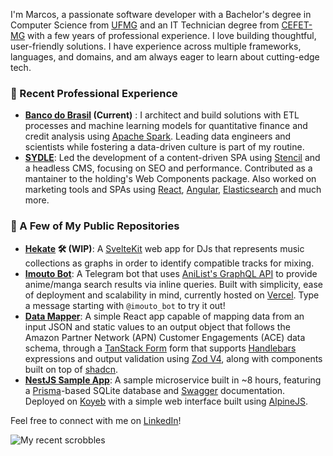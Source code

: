 I'm Marcos, a passionate software developer with a Bachelor's degree in Computer Science from [UFMG](https://www.ufmg.br/) and an IT Technician degree from [CEFET-MG](https://en.wikipedia.org/wiki/Federal_Center_for_Technological_Education_of_Minas_Gerais) with a few years of professional experience. I love building thoughtful, user-friendly solutions. I have experience across multiple frameworks, languages, and domains, and am always eager to learn about cutting-edge tech.

### 💼 Recent Professional Experience

- **[Banco do Brasil](https://www.bb.com.br/) (Current)** : I architect and build solutions with ETL processes and machine learning models for quantitative finance and credit analysis using [Apache Spark](https://spark.apache.org/). Leading data engineers and scientists while fostering a data-driven culture is part of my routine.
- **[SYDLE](https://www.sydle.com/)**: Led the development of a content-driven SPA using [Stencil](https://stenciljs.com/) and a headless CMS, focusing on SEO and performance. Contributed as a mantainer to the holding's Web Components package. Also worked on marketing tools and SPAs using [React](https://reactjs.org/), [Angular](https://angular.io/), [Elasticsearch](https://www.elastic.co/) and much more.

### 🌟 A Few of My Public Repositories

- **[Hekate](https://github.com/marscos/hekate-app) 🛠 (WIP)**: A [SvelteKit](https://kit.svelte.dev/) web app for DJs that represents music collections as graphs in order to identify compatible tracks for mixing.
- **[Imouto Bot](https://github.com/marscos/imouto_bot)**: A Telegram bot that uses [AniList's GraphQL API](https://anilist.gitbook.io/anilist-apiv2-docs/) to provide anime/manga search results via inline queries. Built with simplicity, ease of deployment and scalability in mind, currently hosted on [Vercel](https://vercel.com/). Type a message starting with `@imouto_bot` to try it out!
- **[Data Mapper](https://github.com/marscos/data-mapper)**: A simple React app capable of mapping data from an input JSON and static values to an output object that follows the Amazon Partner Network (APN) Customer Engagements (ACE) data schema, through a [TanStack Form](https://tanstack.com/form/latest) form that supports [Handlebars](https://handlebarsjs.com/) expressions and output validation using [Zod V4](https://zod.dev/), along with components built on top of [shadcn](https://ui.shadcn.com/).
- **[NestJS Sample App](https://github.com/marscos/nestjs-sample-app)**: A sample microservice built in ~8 hours, featuring a [Prisma](https://www.prisma.io/)-based SQLite database and [Swagger](https://swagger.io/) documentation. Deployed on [Koyeb](https://www.koyeb.com/) with a simple web interface built using [AlpineJS](https://alpinejs.dev/).

Feel free to connect with me on [LinkedIn](https://www.linkedin.com/in/marcos-carvalho-de-assis-736289147/)!

![My recent scrobbles](https://lastfm-recently-played.vercel.app/api?user=Dashz&count=3&footer_style=normal_stats)
